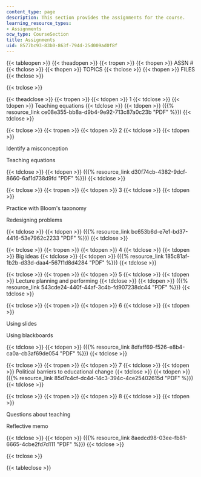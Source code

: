 ```yaml
---
content_type: page
description: This section provides the assignments for the course.
learning_resource_types:
- Assignments
ocw_type: CourseSection
title: Assignments
uid: 8577bc93-83b0-863f-794d-25d009ad0f8f
---
```


{{< tableopen >}}
{{< theadopen >}}
{{< tropen >}}
{{< thopen >}}
ASSN #
{{< thclose >}}
{{< thopen >}}
TOPICS
{{< thclose >}}
{{< thopen >}}
FILES
{{< thclose >}}

{{< trclose >}}

{{< theadclose >}}
{{< tropen >}}
{{< tdopen >}}
1
{{< tdclose >}}
{{< tdopen >}}
Teaching equations
{{< tdclose >}}
{{< tdopen >}}
({{% resource_link ce08e355-bb8a-d9b4-9e92-713c87a0c23b "PDF" %}})
{{< tdclose >}}

{{< trclose >}}
{{< tropen >}}
{{< tdopen >}}
2
{{< tdclose >}}
{{< tdopen >}}


Identify a misconception

Teaching equations


{{< tdclose >}}
{{< tdopen >}}
({{% resource_link d30f74cb-4382-9dcf-8660-6af1d738d9fd "PDF" %}})
{{< tdclose >}}

{{< trclose >}}
{{< tropen >}}
{{< tdopen >}}
3
{{< tdclose >}}
{{< tdopen >}}


Practice with Bloom's taxonomy

Redesigning problems


{{< tdclose >}}
{{< tdopen >}}
({{% resource_link bc653b6d-e7e1-bd37-4416-53e7962c2233 "PDF" %}})
{{< tdclose >}}

{{< trclose >}}
{{< tropen >}}
{{< tdopen >}}
4
{{< tdclose >}}
{{< tdopen >}}
Big ideas
{{< tdclose >}}
{{< tdopen >}}
({{% resource_link 185c81af-1b2b-d33d-daa4-567f1d8d4284 "PDF" %}})
{{< tdclose >}}

{{< trclose >}}
{{< tropen >}}
{{< tdopen >}}
5
{{< tdclose >}}
{{< tdopen >}}
Lecture planning and performing
{{< tdclose >}}
{{< tdopen >}}
({{% resource_link 543cde24-440f-44af-3c4b-fd907238dc44 "PDF" %}})
{{< tdclose >}}

{{< trclose >}}
{{< tropen >}}
{{< tdopen >}}
6
{{< tdclose >}}
{{< tdopen >}}


Using slides

Using blackboards


{{< tdclose >}}
{{< tdopen >}}
({{% resource_link 8dfaff69-f526-e8b4-ca0a-cb3af69de054 "PDF" %}})
{{< tdclose >}}

{{< trclose >}}
{{< tropen >}}
{{< tdopen >}}
7
{{< tdclose >}}
{{< tdopen >}}
Political barriers to educational change
{{< tdclose >}}
{{< tdopen >}}
({{% resource_link 85d7c4cf-dc4d-14c3-394c-4ce25402615d "PDF" %}})
{{< tdclose >}}

{{< trclose >}}
{{< tropen >}}
{{< tdopen >}}
8
{{< tdclose >}}
{{< tdopen >}}


Questions about teaching

Reflective memo


{{< tdclose >}}
{{< tdopen >}}
({{% resource_link 8aedcd98-03ee-fb81-6665-4cbe2fd7d111 "PDF" %}})
{{< tdclose >}}

{{< trclose >}}

{{< tableclose >}}